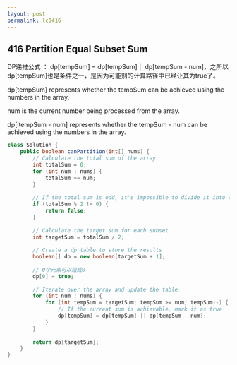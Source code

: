 ```yaml
---
layout: post
permalink: lc0416 
---
```


## 416 Partition Equal Subset Sum

DP递推公式 ： dp[tempSum] = dp[tempSum] || dp[tempSum - num]，之所以dp[tempSum]也是条件之一，是因为可能别的计算路径中已经让其为true了。

dp[tempSum] represents whether the tempSum can be achieved using the numbers in the array.

num is the current number being processed from the array.

dp[itempSum - num] represents whether the tempSum - num can be achieved using the numbers in the array.

```java
class Solution {
    public boolean canPartition(int[] nums) {
        // Calculate the total sum of the array
        int totalSum = 0;
        for (int num : nums) {
            totalSum += num;
        }
        
        // If the total sum is odd, it's impossible to divide it into two equal parts
        if (totalSum % 2 != 0) {
            return false;
        }
        
        // Calculate the target sum for each subset
        int targetSum = totalSum / 2;
        
        // Create a dp table to store the results
        boolean[] dp = new boolean[targetSum + 1];
        
        // 0个元素可以组成0
        dp[0] = true;
        
        // Iterate over the array and update the table
        for (int num : nums) {
            for (int tempSum = targetSum; tempSum >= num; tempSum--) { // 遍历所有的num，
                // If the current sum is achievable, mark it as true
                dp[tempSum] = dp[tempSum] || dp[tempSum - num];
            }
        }
        
        return dp[targetSum];
    }
}
```
